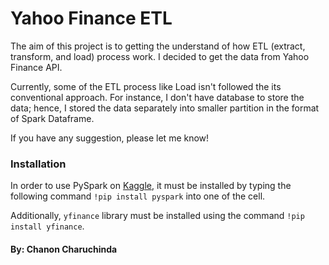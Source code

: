 
# Yahoo Finance ETL

The aim of this project is to getting the understand of how ETL (extract, transform, and load) process work. I decided to get the data from Yahoo Finance API. 

Currently, some of the ETL process like Load isn't followed the its conventional approach. For instance, I don't have database to store the data; hence, I stored the data separately into smaller partition in the format of Spark Dataframe. 

If you have any suggestion, please let me know!

### Installation
In order to use PySpark on [Kaggle](https://www.kaggle.com/), it must be installed by typing the following command `!pip install pyspark` into one of the cell.

Additionally, `yfinance` library must be installed using the command `!pip install yfinance`.

#### By: Chanon Charuchinda
